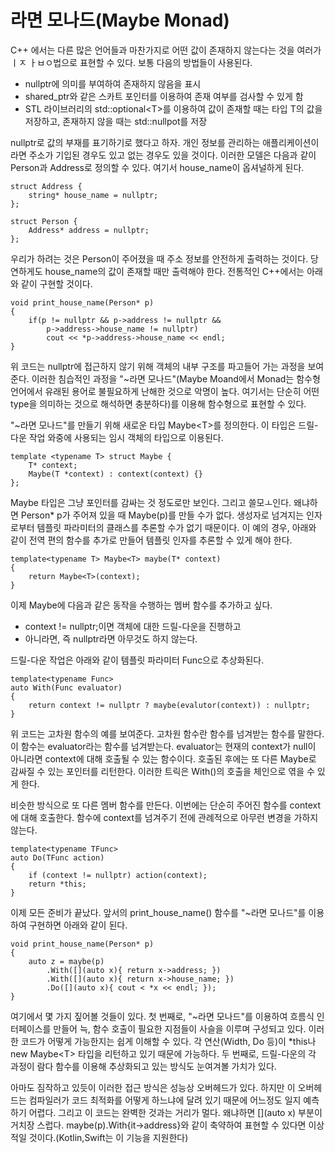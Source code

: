 # 라면 모나드(Maybe Monad)
C++ 에서는 다른 많은 언어들과 마찬가지로 어떤 값이 존재하지 않는다는 것을 여러가ㅣㅈ ㅏㅂㅇ법으로 표현할 수 있다. 보통 다음의 방법들이 사용된다.
 - nullptr에 의미를 부여하여 존재하지 않음을 표시
 - shared_ptr와 같은 스카트 포인터를 이용하여 존재 여부를 검사할 수 있게 함
 - STL 라이브러리의 std::optional\<T\>를 이용하여 값이 존재할 때는 타입 T의 값을 저장하고, 존재하지 않을 때는 std::nullpot를 저장

nullptr로 값의 부재를 표기하기로 했다고 하자. 개인 정보를 관리하는 애플리케이션이라면 주소가 기입된 경우도 있고 없는 경우도 있을 것이다. 이러한 모델은 다음과 같이 Person과 Address로 정의할 수 있다. 여기서 house_name이 옵셔널하게 된다.

	struct Address {
		string* house_name = nullptr;
	};

	struct Person {
		Address* address = nullptr;
	};

우리가 하려는 것은 Person이 주어졌을 때 주소 정보를 안전하게 출력하는 것이다. 당연하게도 house_name의 값이 존재할 때만 출력해야 한다. 전통적인 C++에서는 아래와 같이 구현할 것이다.

	void print_house_name(Person* p)
	{
		if(p != nullptr && p->address != nullptr &&
			p->address->house_name != nullptr)
			cout << *p->address->house_name << endl;
	}

위 코드는 nullptr에 접근하지 않기 위해 객체의 내부 구조를 파고들어 가는 과정을 보여준다. 이러한 침습적인 과정을 "~라면 모나드"(Maybe Moand에서 Monad는 함수형 언어에서 유래된 용어로 불필요하게 난해한 것으로 악명이 높다. 여기서는 단순히 어떤 type을 의미하는 것으로 해석하면 충분하다)를 이용해 함수형으로 표현할 수 있다.

"~라면 모나드"를 만들기 위해 새로운 타입 Maybe\<T\>를 정의한다. 이 타입은 드릴-다운 작업 와중에 사용되는 임시 객체의 타입으로 이용된다.

	template <typename T> struct Maybe {
		T* context;
		Maybe(T *context) : context(context) {}
	};

Maybe 타입은 그냥 포인터를 감싸는 것 정도로만 보인다. 그리고 쓸모ㅗ인다. 왜냐하면 Person* p가 주어져 있을 때 Maybe(p)를 만들 수가 없다. 생성자로 넘겨지는 인자로부터 템플릿 파라미터의 클래스를 추론할 수가 없기 때문이다. 이 예의 경우, 아래와 같이 전역 편의 함수를 추가로 만들어 템플릿 인자를 추론할 수 있게 해야 한다.

	template<typename T> Maybe<T> maybe(T* context)
	{
		return Maybe<T>(context);
	}

이제 Maybe에 다음과 같은 동작을 수행하는 멤버 함수를 추가하고 싶다.
 - context != nullptr;이면 객체에 대한 드릴-다운을 진행하고
 - 아니라면, 즉 nullptr라면 아무것도 하지 않는다.

드릴-다운 작업은 아래와 같이 템플릿 파라미터 Func으로 추상화된다.

	template<typename Func>
	auto With(Func evaluator)
	{
		return context != nullptr ? maybe(evalutor(context)) : nullptr;
	}

위 코드는 고차원 함수의 예를 보여준다. 고차원 함수란 함수를 넘겨받는 함수를 말한다. 이 함수는 evaluator라는 함수를 넘겨받는다. evaluator는 현재의 context가 null이 아니라면 context에 대해 호출될 수 있는 함수이다. 호출된 후에는 또 다른 Maybe로 감싸질 수 있는 포인터를 리턴한다. 이러한 트릭은 With()의 호출을 체인으로 엮을 수 있게 한다.

비슷한 방식으로 또 다른 멤버 함수를 만든다. 이번에는 단순히 주어진 함수를 context에 대해 호출한다. 함수에  context를 넘겨주기 전에 관례적으로 아무런 변경을 가하지 않는다.

	template<typename TFunc>
	auto Do(TFunc action)
	{
		if (context != nullptr) action(context);
		return *this;
	}

이제 모든 준비가 끝났다. 앞서의 print_house_name() 함수를 "~라면 모나드"를 이용하여 구현하면 아래와 같이 된다.

	void print_house_name(Person* p)
	{
		auto z = maybe(p)
			.With([](auto x){ return x->address; })
			.With([](auto x){ return x->house_name; })
			.Do([](auto x){ cout < *x << endl; });
	}

여기에서 몇 가지 짚어볼 것들이 있다. 첫 번째로, "~라면 모나드"를 이용하여 흐름식 인터페이스를 만들어 늑, 함수 호출이 필요한 지점들이 사슬을 이루며 구성되고 있다. 이러한 코드가 어떻게 가능한지는 쉽게 이해할 수 있다. 각 연산(Width, Do 등)이 *this나 new Maybe\<T\> 타입을 리턴하고 있기 때문에 가능하다. 두 번째로, 드릴-다운의 각 과정이 람다 함수를 이용해 추상화되고 있는 방식도 눈여겨볼 가치가 있다.

아마도 짐작하고 있듯이 이러한 접근 방식은 성능상 오버헤드가 있다. 하지만 이 오버헤드는 컴파일러가 코드 최적화를 어떻게 하느냐에 달려 있기 때문에 어느정도 일지 예측하기 어렵다. 그리고 이 코드는 완벽한 것과는 거리가 멀다. 왜냐하면 \[\]\(auto x\) 부분이 거치장 스럽다. maybe(p).With{it->address}와 같이 축약하여 표현할 수 있다면 이상적일 것이다.(Kotlin,Swift는 이 기능을 지원한다)